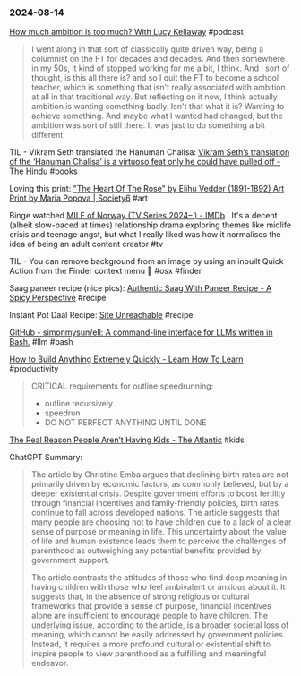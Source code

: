 ### 2024-08-14

[How much ambition is too much? With Lucy Kellaway](https://www.ft.com/content/b94ba6e6-9a51-4c08-9ae1-1df189e9f0e8) #podcast

> I went along in that sort of classically quite driven way, being a columnist on the FT for decades and decades. And then somewhere in my 50s, it kind of stopped working for me a bit, I think. And I sort of thought, is this all there is? and so I quit the FT to become a school teacher, which is something that isn't really associated with ambition at all in that traditional way. But reflecting on it now, I think actually ambition is wanting something badly. Isn't that what it is? Wanting to achieve something. And maybe what I wanted had changed, but the ambition was sort of still there. It was just to do something a bit different.

TIL - Vikram Seth translated the Hanuman Chalisa: [Vikram Seth’s translation of the ‘Hanuman Chalisa’ is a virtuoso feat only he could have pulled off - The Hindu](https://www.thehindu.com/books/book-review-the-hanuman-chalisa-vikram-seth-translation-hindu-devotional-hymn-india/article68487719.ece?pnespid=pLJ_U3xFZaRGg_DF.ym.Co2N7hyxTJQqLfGwn_pyqhNmIASDpiCAkvCtDJuIpPhFrkJHugDOyQ) #books

Loving this print: ["The Heart Of The Rose" by Elihu Vedder (1891-1892) Art Print by Maria Popova | Society6](https://society6.com/product/the-heart-of-the-rose-by-elihu-vedder-1891-1892_print?sku=s6-28492585p4a1v3) #art

Binge watched [MILF of Norway (TV Series 2024– ) - IMDb](https://www.imdb.com/title/tt32424747/) . It's a  decent (albeit slow-paced at times) relationship drama exploring themes like midlife crisis and teenage angst, but what I really liked was how it normalises the idea of being an adult content creator #tv

TIL - You can remove background from an image by using an inbuilt Quick Action from the Finder context menu 🤯 #osx #finder

Saag paneer recipe (nice pics): [Authentic Saag With Paneer Recipe - A Spicy Perspective](https://www.aspicyperspective.com/creamy-saag-paneer-recipe/#wprm-recipe-video-container-63958) #recipe

Instant Pot Daal Recipe: [Site Unreachable](https://www.bonappetit.com/story/instant-pot-dal-formula) #recipe

[GitHub - simonmysun/ell: A command-line interface for LLMs written in Bash.](https://github.com/simonmysun/ell) #llm #bash

[How to Build Anything Extremely Quickly - Learn How To Learn](https://learnhowtolearn.org/how-to-build-extremely-quickly/) #productivity 

> CRITICAL requirements for outline speedrunning:
> - outline recursively
> - speedrun
> - DO NOT PERFECT ANYTHING UNTIL DONE

[The Real Reason People Aren’t Having Kids - The Atlantic](https://archive.ph/jjQBy) #kids 

ChatGPT Summary:
> The article by Christine Emba argues that declining birth rates are not primarily driven by economic factors, as commonly believed, but by a deeper existential crisis. Despite government efforts to boost fertility through financial incentives and family-friendly policies, birth rates continue to fall across developed nations. The article suggests that many people are choosing not to have children due to a lack of a clear sense of purpose or meaning in life. This uncertainty about the value of life and human existence leads them to perceive the challenges of parenthood as outweighing any potential benefits provided by government support.
>
> The article contrasts the attitudes of those who find deep meaning in having children with those who feel ambivalent or anxious about it. It suggests that, in the absence of strong religious or cultural frameworks that provide a sense of purpose, financial incentives alone are insufficient to encourage people to have children. The underlying issue, according to the article, is a broader societal loss of meaning, which cannot be easily addressed by government policies. Instead, it requires a more profound cultural or existential shift to inspire people to view parenthood as a fulfilling and meaningful endeavor.